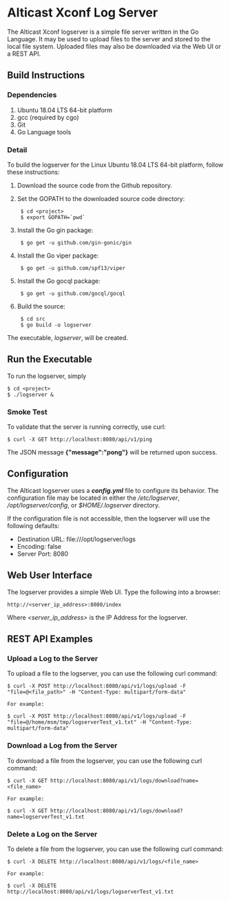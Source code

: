 # Alticast Xconf Log Server

The Alticast Xconf logserver is a simple file server written in the Go Language.
It may be used to upload files to the server and stored to the local file
system. Uploaded files may also be downloaded via the Web UI or a REST API.

## Build Instructions

### Dependencies

1. Ubuntu 18.04 LTS 64-bit platform
2. gcc (required by cgo)
3. Git
4. Go Language tools

### Detail

To build the logserver for the Linux Ubuntu 18.04 LTS 64-bit platform,
follow these instructions:

1. Download the source code from the Github repository.
2. Set the GOPATH to the downloaded source code directory:

        $ cd <project>
        $ export GOPATH=`pwd`

3. Install the Go gin package:

        $ go get -u github.com/gin-gonic/gin

4. Install the Go viper package:

        $ go get -u github.com/spf13/viper

5. Install the Go gocql package:

        $ go get -u github.com/gocql/gocql

6. Build the source:

        $ cd src
        $ go build -o logserver

The executable, *logserver*, will be created.

## Run the Executable

To run the logserver, simply

```
$ cd <project>
$ ./logserver &
```

### Smoke Test

To validate that the server is running correctly, use curl:

```
$ curl -X GET http://localhost:8080/api/v1/ping
```

The JSON message **{"message":"pong"}** will be returned upon success.

## Configuration

The Alticast logserver uses a ***config.yml*** file to configure its behavior.
The configuration file may be located in either the */etc/logserver*,
*/opt/logserver/config*, or *$HOME/.logserver* directory.

If the configuration file is not accessible, then the logserver will use the
following defaults:

* Destination URL: file:///opt/logserver/logs
* Encoding: false
* Server Port: 8080

## Web User Interface

The logserver provides a simple Web UI. Type the following into a browser:

```
http://<server_ip_address>:8080/index
```
Where *<server_ip_address>* is the IP Address for the logserver.

## REST API Examples

### Upload a Log to the Server

To upload a file to the logserver, you can use the following curl command:

```
$ curl -X POST http://localhost:8080/api/v1/logs/upload -F "file=@<file_path>" -H "Content-Type: multipart/form-data"

For example:

$ curl -X POST http://localhost:8080/api/v1/logs/upload -F "file=@/home/msm/tmp/logserverTest_v1.txt" -H "Content-Type: multipart/form-data"
```
### Download a Log from the Server

To download a file from the logserver, you can use the following curl command:

```
$ curl -X GET http://localhost:8080/api/v1/logs/download?name=<file_name>

For example:

$ curl -X GET http://localhost:8080/api/v1/logs/download?name=logserverTest_v1.txt
```

### Delete a Log on the Server

To delete a file from the logserver, you can use the following curl command:

```
$ curl -X DELETE http://localhost:8080/api/v1/logs/<file_name>

For example:

$ curl -X DELETE http://localhost:8080/api/v1/logs/logserverTest_v1.txt
```
